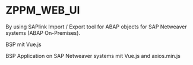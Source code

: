 # ZPPM_WEB_UI

By using SAPlink Import / Export tool for ABAP objects for SAP Netweaver systems (ABAP On-Premises).

BSP mit Vue.js

BSP Application on SAP Netweaver systems mit Vue.js and axios.min.js